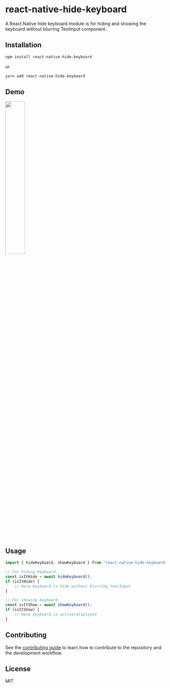 # react-native-hide-keyboard

A React Native hide keyboard module is for hiding and showing the keyboard without blurring TextInput component.

## Installation

```sh
npm install react-native-hide-keyboard
```

or

```sh
yarn add react-native-hide-keyboard
```

## Demo
<img src="https://s7.gifyu.com/images/demo650a21e2b09a956c.gif" width="35%">

## Usage

```js
import { hideKeyboard, showKeyboard } from "react-native-hide-keyboard";

// For hiding Keyboard
const isItHide = await hideKeyboard();
if (isItHide) {
    // Here Keyboard is hide without blurring textInput
}

// For showing keyboard
const isItShow = await showKeyboard();
if (isItShow) {
    // Here keyboard is active/displayed
}
```

## Contributing

See the [contributing guide](CONTRIBUTING.md) to learn how to contribute to the repository and the development workflow.

## License

MIT